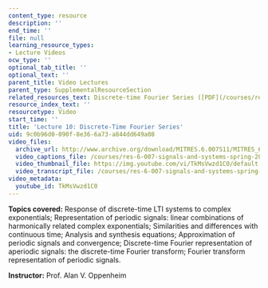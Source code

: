 ```yaml
---
content_type: resource
description: ''
end_time: ''
file: null
learning_resource_types:
- Lecture Videos
ocw_type: ''
optional_tab_title: ''
optional_text: ''
parent_title: Video Lectures
parent_type: SupplementalResourceSection
related_resources_text: Discrete-time Fourier Series ([PDF](/courses/res-6-007-signals-and-systems-spring-2011/resources/mitres_6_007s11_lec10))
resource_index_text: ''
resourcetype: Video
start_time: ''
title: 'Lecture 10: Discrete-Time Fourier Series'
uid: 9c0b96d0-090f-8e36-6a73-a844dd649a08
video_files:
  archive_url: http://www.archive.org/download/MITRES.6.007S11/MITRES_6-007S11lec10_300k.mp4
  video_captions_file: /courses/res-6-007-signals-and-systems-spring-2011/4b4c798a07875b0c999928309825916d_TkMsVwzd1C0.vtt
  video_thumbnail_file: https://img.youtube.com/vi/TkMsVwzd1C0/default.jpg
  video_transcript_file: /courses/res-6-007-signals-and-systems-spring-2011/0e0484f952589facbec83d8b55a11fe6_TkMsVwzd1C0.pdf
video_metadata:
  youtube_id: TkMsVwzd1C0
---
```


**Topics covered:** Response of discrete-time LTI systems to complex exponentials; Representation of periodic signals: linear combinations of harmonically related complex exponentials; Similarities and differences with continuous time; Analysis and synthesis equations; Approximation of periodic signals and convergence; Discrete-time Fourier representation of aperiodic signals: the discrete-time Fourier transform; Fourier transform representation of periodic signals.

**Instructor:** Prof. Alan V. Oppenheim



